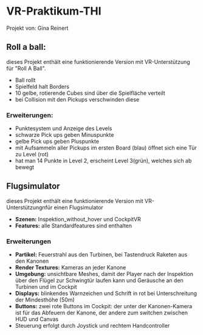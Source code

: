 # VR-Praktikum-THI
Projekt von: Gina Reinert

## Roll a ball:
dieses Projekt enthält eine funktionierende Version mit VR-Unterstützung für "Roll A Ball". 
- Ball rollt
- Spielfeld halt Borders
- 10 gelbe, rotierende Cubes sind über die Spielfläche verteilt
- bei Collision mit den Pickups verschwinden diese

### Erweiterungen:
- Punktesystem und Anzeige des Levels
- schwarze Pick ups geben Minuspunkte
- gelbe Pick ups geben Pluspunkte
- mit Aufsammeln aller Pickups im ersten Board (blau) öffnet sich eine Tür zu Level (rot)
- hat man 14 Punkte in Level 2, erscheint Level 3(grün), welches sich ab bewegt

## Flugsimulator
dieses Projekt enthält eine funktionierende Version mit VR-Unterstützungnfür einen Flugsimulator
- **Szenen:** Inspektion_without_hover und CockpitVR
- **Features:** alle Standardfeatures sind enthalten

### Erweiterungen
- **Partikel:** Feuerstrahl aus den Turbinen, bei Tastendruck Raketen aus den Kanonen
- **Render Textures:** Kameras an jeder Kanone
- **Umgebung:** unsichtbare Meshes, damit der Player nach der Inspektion über den Flügel zur Schwingtür laufen kann und Geräusche an den Turbinen und im Cockpit
- **Displays:** blinkendes Warnzeichen und Schrift in rot bei Unterschreitung der Mindesthöhe (50m)
- **Buttons:** zwei rote Buttons im Cockpit: der unter der Kanonen-Kamera ist für das Abfeuern der Kanone, der andere zum switchen zwischen HUD und Canvas
- Steuerung erfolgt durch Joystick und rechtem Handcontroller



